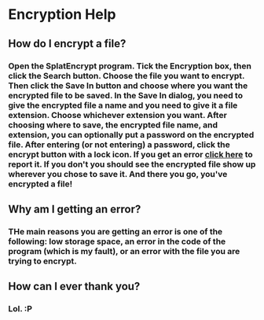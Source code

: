 # Encryption Help

## How do I encrypt a file?
### Open the SplatEncrypt program. Tick the Encryption box, then click the Search button. Choose the file you want to encrypt. Then click the Save In button and choose where you want the encrypted file to be saved. In the Save In dialog, you need to give the encrypted file a name and you need to give it a file extension. Choose whichever extension you want. After choosing where to save, the encrypted file name, and extension, you can optionally put a password on the encrypted file. After entering (or not entering) a password, click the encrypt button with a lock icon. If you get an error [click here](https://github.com/MCMiners9/SplatEncrypt/issues) to report it. If you don't you should see the encrypted file show up wherever you chose to save it. And there you go, you've encrypted a file!

## Why am I getting an error?
### THe main reasons you are getting an error is one of the following: low storage space, an error in the code of the program (which is my fault), or an error with the file you are trying to encrypt.

## How can I ever thank you?
### Lol. :P
